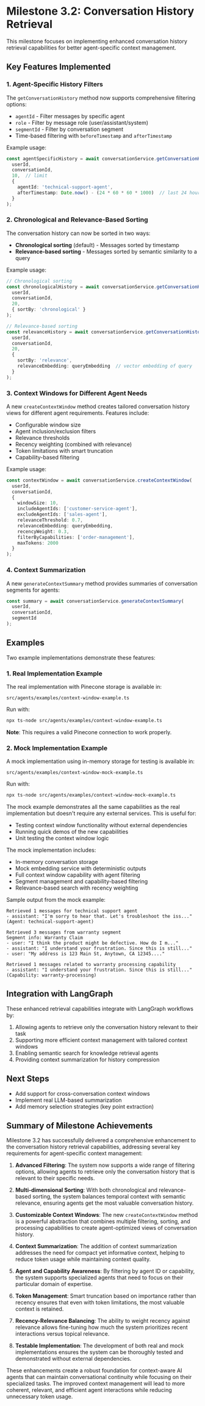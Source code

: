 # Milestone 3.2: Conversation History Retrieval

This milestone focuses on implementing enhanced conversation history retrieval capabilities for better agent-specific context management.

## Key Features Implemented

### 1. Agent-Specific History Filters

The `getConversationHistory` method now supports comprehensive filtering options:

- `agentId` - Filter messages by specific agent
- `role` - Filter by message role (user/assistant/system)
- `segmentId` - Filter by conversation segment
- Time-based filtering with `beforeTimestamp` and `afterTimestamp`

Example usage:

```typescript
const agentSpecificHistory = await conversationService.getConversationHistory(
  userId,
  conversationId,
  10,  // limit
  { 
    agentId: 'technical-support-agent',
    afterTimestamp: Date.now() - (24 * 60 * 60 * 1000)  // last 24 hours
  }
);
```

### 2. Chronological and Relevance-Based Sorting

The conversation history can now be sorted in two ways:

- **Chronological sorting** (default) - Messages sorted by timestamp
- **Relevance-based sorting** - Messages sorted by semantic similarity to a query

Example usage:

```typescript
// Chronological sorting
const chronologicalHistory = await conversationService.getConversationHistory(
  userId,
  conversationId,
  20,
  { sortBy: 'chronological' }
);

// Relevance-based sorting
const relevanceHistory = await conversationService.getConversationHistory(
  userId,
  conversationId,
  20,
  { 
    sortBy: 'relevance',
    relevanceEmbedding: queryEmbedding  // vector embedding of query
  }
);
```

### 3. Context Windows for Different Agent Needs

A new `createContextWindow` method creates tailored conversation history views for different agent requirements. Features include:

- Configurable window size
- Agent inclusion/exclusion filters
- Relevance thresholds
- Recency weighting (combined with relevance)
- Token limitations with smart truncation
- Capability-based filtering

Example usage:

```typescript
const contextWindow = await conversationService.createContextWindow(
  userId,
  conversationId,
  {
    windowSize: 10,
    includeAgentIds: ['customer-service-agent'],
    excludeAgentIds: ['sales-agent'],
    relevanceThreshold: 0.7,
    relevanceEmbedding: queryEmbedding,
    recencyWeight: 0.3,
    filterByCapabilities: ['order-management'],
    maxTokens: 2000
  }
);
```

### 4. Context Summarization

A new `generateContextSummary` method provides summaries of conversation segments for agents:

```typescript
const summary = await conversationService.generateContextSummary(
  userId,
  conversationId,
  segmentId
);
```

## Examples

Two example implementations demonstrate these features:

### 1. Real Implementation Example

The real implementation with Pinecone storage is available in:

```
src/agents/examples/context-window-example.ts
```

Run with:

```bash
npx ts-node src/agents/examples/context-window-example.ts
```

**Note**: This requires a valid Pinecone connection to work properly.

### 2. Mock Implementation Example

A mock implementation using in-memory storage for testing is available in:

```
src/agents/examples/context-window-mock-example.ts
```

Run with:

```bash
npx ts-node src/agents/examples/context-window-mock-example.ts
```

The mock example demonstrates all the same capabilities as the real implementation but doesn't require any external services. This is useful for:

- Testing context window functionality without external dependencies
- Running quick demos of the new capabilities
- Unit testing the context window logic

The mock implementation includes:
- In-memory conversation storage
- Mock embedding service with deterministic outputs
- Full context window capability with agent filtering
- Segment management and capability-based filtering
- Relevance-based search with recency weighting

Sample output from the mock example:

```
Retrieved 1 messages for technical support agent
- assistant: "I'm sorry to hear that. Let's troubleshoot the iss..." (Agent: technical-support-agent)

Retrieved 3 messages from warranty segment
Segment info: Warranty Claim
- user: "I think the product might be defective. How do I m..."
- assistant: "I understand your frustration. Since this is still..."
- user: "My address is 123 Main St, Anytown, CA 12345...."

Retrieved 1 messages related to warranty processing capability
- assistant: "I understand your frustration. Since this is still..." (Capability: warranty-processing)
```

## Integration with LangGraph

These enhanced retrieval capabilities integrate with LangGraph workflows by:

1. Allowing agents to retrieve only the conversation history relevant to their task
2. Supporting more efficient context management with tailored context windows
3. Enabling semantic search for knowledge retrieval agents
4. Providing context summarization for history compression

## Next Steps

- Add support for cross-conversation context windows
- Implement real LLM-based summarization
- Add memory selection strategies (key point extraction)

## Summary of Milestone Achievements

Milestone 3.2 has successfully delivered a comprehensive enhancement to the conversation history retrieval capabilities, addressing several key requirements for agent-specific context management:

1. **Advanced Filtering**: The system now supports a wide range of filtering options, allowing agents to retrieve only the conversation history that is relevant to their specific needs.

2. **Multi-dimensional Sorting**: With both chronological and relevance-based sorting, the system balances temporal context with semantic relevance, ensuring agents get the most valuable conversation history.

3. **Customizable Context Windows**: The new `createContextWindow` method is a powerful abstraction that combines multiple filtering, sorting, and processing capabilities to create agent-optimized views of conversation history.

4. **Context Summarization**: The addition of context summarization addresses the need for compact yet informative context, helping to reduce token usage while maintaining context quality.

5. **Agent and Capability Awareness**: By filtering by agent ID or capability, the system supports specialized agents that need to focus on their particular domain of expertise.

6. **Token Management**: Smart truncation based on importance rather than recency ensures that even with token limitations, the most valuable context is retained.

7. **Recency-Relevance Balancing**: The ability to weight recency against relevance allows fine-tuning how much the system prioritizes recent interactions versus topical relevance.

8. **Testable Implementation**: The development of both real and mock implementations ensures the system can be thoroughly tested and demonstrated without external dependencies.

These enhancements create a robust foundation for context-aware AI agents that can maintain conversational continuity while focusing on their specialized tasks. The improved context management will lead to more coherent, relevant, and efficient agent interactions while reducing unnecessary token usage. 